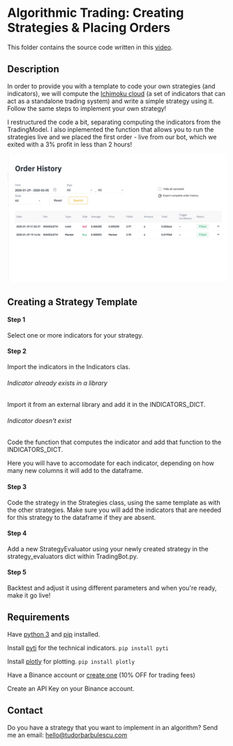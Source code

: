 # Algorithmic Trading: Creating Strategies & Placing Orders

This folder contains the source code written in this [video](https://youtu.be/ks-7Lw_b3NI).

## Description

In order to provide you with a template to code your own strategies (and indicators), we will compute the [Ichimoku cloud](https://school.stockcharts.com/doku.php?id=trading_strategies:ichimoku_cloud) (a set of indicators that can act as a standalone trading system) and write a simple strategy using it. Follow the same steps to implement your own strategy!

I restructured the code a bit, separating computing the indicators from the TradingModel. I also inplemented the function that allows you to run the strategies live and we placed the first order - live from our bot, which we exited with a 3% profit in less than 2 hours!

![succesful trade using the bot](Images/succesful-trade.png)

## Creating a Strategy Template

#### Step 1 
Select one or more indicators for your strategy.

#### Step 2 
Import the indicators in the Indicators clas.

###### Indicator already exists in a library
Import it from an external library and add it in the INDICATORS_DICT.

###### Indicator doesn't exist 
Code the function that computes the indicator and add that function to the INDICATORS_DICT.

Here you will have to accomodate for each indicator, depending on how many new columns it will add to the dataframe.

#### Step 3
Code the strategy in the Strategies class, using the same template as with the other strategies. Make sure you will add the indicators that are needed for this strategy to the dataframe if they are absent.

#### Step 4
Add a new StrategyEvaluator using your newly created strategy in the strategy_evaluators dict within TradingBot.py.

#### Step 5 
Backtest and adjust it using different parameters and when you're ready, make it go live!

## Requirements

Have [python 3](https://www.python.org/downloads/) and [pip](https://stackoverflow.com/a/6587528/4468246) installed. 

Install [pyti](https://pypi.org/project/pyti/) for the technical indicators.
``` pip install pyti ```

Install [plotly](https://plot.ly/python/getting-started/) for plotting.
``` pip install plotly ```

Have a Binance account or [create one](https://www.binance.com/?ref=10961872) (10% OFF for trading fees)

Create an API Key on your Binance account.

## Contact 

Do you have a strategy that you want to implement in an algorithm?
Send me an email: hello@tudorbarbulescu.com
